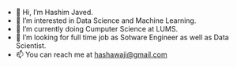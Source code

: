 - 👋 Hi, I’m Hashim Javed.
- 👀 I’m interested in Data Science and Machine Learning.
- 🌱 I’m currently doing Cumputer Science at LUMS.
- 💞️ I’m looking for full time job as Sotware Engineer as well as Data Scientist.
- 📫 You can reach me at hashawaji@gmail.com

